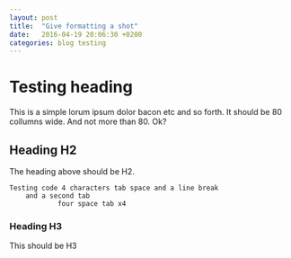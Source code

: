 ```yaml
---
layout: post
title:  "Give formatting a shot"
date:   2016-04-19 20:06:30 +0200
categories: blog testing
---
```



# Testing heading #

This is a simple lorum ipsum dolor bacon etc and so forth. It should be 80
collumns wide. And not more than 80. Ok?


## Heading H2 ## 

The heading above should be H2. 

    Testing code 4 characters tab space and a line break 
        and a second tab
                four space tab x4

### Heading H3 ### 
This should be H3

